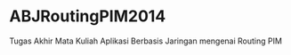 ABJRoutingPIM2014
=================

Tugas Akhir Mata Kuliah Aplikasi Berbasis Jaringan mengenai Routing PIM
